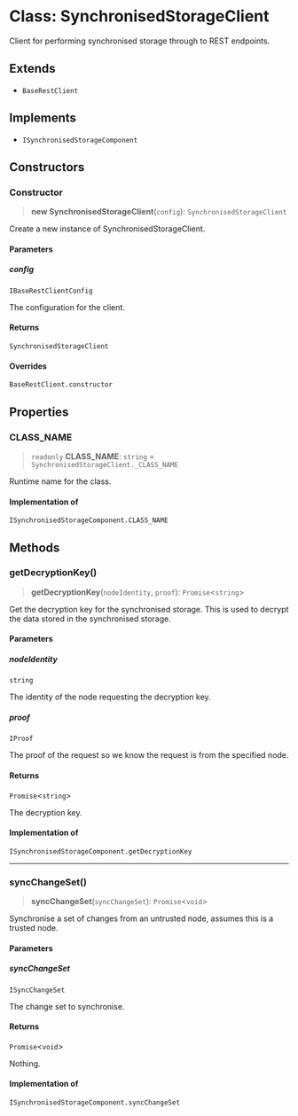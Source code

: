 # Class: SynchronisedStorageClient

Client for performing synchronised storage through to REST endpoints.

## Extends

- `BaseRestClient`

## Implements

- `ISynchronisedStorageComponent`

## Constructors

### Constructor

> **new SynchronisedStorageClient**(`config`): `SynchronisedStorageClient`

Create a new instance of SynchronisedStorageClient.

#### Parameters

##### config

`IBaseRestClientConfig`

The configuration for the client.

#### Returns

`SynchronisedStorageClient`

#### Overrides

`BaseRestClient.constructor`

## Properties

### CLASS\_NAME

> `readonly` **CLASS\_NAME**: `string` = `SynchronisedStorageClient._CLASS_NAME`

Runtime name for the class.

#### Implementation of

`ISynchronisedStorageComponent.CLASS_NAME`

## Methods

### getDecryptionKey()

> **getDecryptionKey**(`nodeIdentity`, `proof`): `Promise`\<`string`\>

Get the decryption key for the synchronised storage.
This is used to decrypt the data stored in the synchronised storage.

#### Parameters

##### nodeIdentity

`string`

The identity of the node requesting the decryption key.

##### proof

`IProof`

The proof of the request so we know the request is from the specified node.

#### Returns

`Promise`\<`string`\>

The decryption key.

#### Implementation of

`ISynchronisedStorageComponent.getDecryptionKey`

***

### syncChangeSet()

> **syncChangeSet**(`syncChangeSet`): `Promise`\<`void`\>

Synchronise a set of changes from an untrusted node, assumes this is a trusted node.

#### Parameters

##### syncChangeSet

`ISyncChangeSet`

The change set to synchronise.

#### Returns

`Promise`\<`void`\>

Nothing.

#### Implementation of

`ISynchronisedStorageComponent.syncChangeSet`
